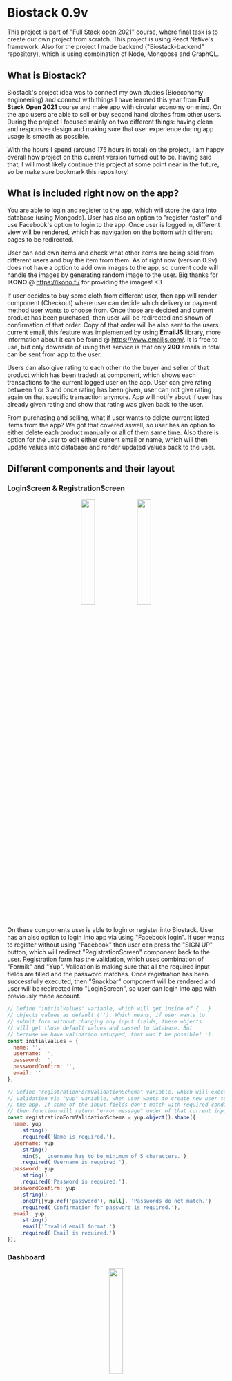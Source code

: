 # Biostack 0.9v


This project is part of "Full Stack open 2021" course, where final task is to create our own project from scratch.  This project is using React Native's framework. Also for the project I made backend ("Biostack-backend" repository), which is using combination of Node, Mongoose and GraphQL.


## What is Biostack?

Biostack's project idea was to connect my own studies (Bioeconomy engineering) and connect with things I have learned this year from **Full Stack Open 2021** course and make app with circular economy on mind. On the app users are able to sell or buy second hand clothes from other users. During the project I focused mainly on two different things: having clean and responsive design and making sure that user experience during app usage is smooth as possible.

With the hours I spend (around 175 hours in total) on the project, I am happy overall how project on this current version turned out to be. Having said that, I will most likely continue this project at some point near in the future, so be make sure bookmark this repository!

## What is included right now on the app?

You are able to login and register to the app, which will store the data into database (using Mongodb). User has also an option to "register faster" and use Facebook's option to login to the app. Once user is logged in, different view will be rendered, which has navigation on the bottom with different pages to be redirected.

User can add own items and check what other items are being sold from different users and buy the item from them. As of right now (version 0.9v) does not have a option to add own
images to the app, so current code will handle the images by generating random image to the user. Big thanks for **IKONO** @ https://ikono.fi/ for providing the images! <3

If user decides to buy some cloth from different user, then app will render component (Checkout) where user can decide which delivery or payment method user wants to choose from. Once those are decided and current product has been purchased, then user will be redirected and shown of confirmation of that order. Copy of that order will be also sent to the users current email, this feature was implemented by using **EmailJS** library, more information about it can be found @ https://www.emailjs.com/. It is free to use, but only downside of using that service is that only **200** emails in total can be sent from app to the user.

Users can also give rating to each other (to the buyer and seller of that product which has been traded) at component, which shows each transactions to the current logged user on the app. User can give rating between 1 or 3 and once rating has been given, user can not give rating again on that specific transaction anymore. App will notify about if user has already given rating and show that rating was given back to the user.

From purchasing and selling, what if user wants to delete current listed items from the app? We got that covered aswell, so user has an option to either delete each product manually or all of them same time. Also there is option for the user to edit either current email or name, which will then update values into database and render updated values back to the user.

## Different components and their layout

### LoginScreen & RegistrationScreen

<p align="center">
  <img src="/documentation/images/LoginScreen_component.jpg" width=25% height=25%>
  <img src="/documentation/images/RegistrationScreen_component.jpg" width=25% height=25%>
</p>

On these components user is able to login or register into Biostack. User has an also option to login into app via using "Facebook login". If user wants to register
without using "Facebook" then user can press the "SIGN UP" button, which will redirect "RegistrationScreen" component back to the user. Registration form has the validation,
which uses combination of "Formik" and "Yup". Validation is making sure that all the required input fields are filled and the password matches. Once registration has been
successfully executed, then "Snackbar" component will be rendered and user will be redirected into "LoginScreen", so user can login into app with previously made account.


```javascript
// Define "initialValues" variable, which will get inside of {...}
// objects values as default (''). Which means, if user wants to
// submit form without changing any input fields, these objects
// will get those default values and passed to database. But
// because we have validation setupped, that won't be possible! :)
const initialValues = {
  name: '',
  username: '',
  password: '',
  passwordConfirm: '',
  email: ''
};

// Define "registrationFormValidationSchema" variable, which will execute
// validation via "yup" variable, when user wants to create new user to
// the app. If some of the input fields don't match with required condition,
// then function will return "error message" under of that current input field.
const registrationFormValidationSchema = yup.object().shape({
  name: yup
    .string()
    .required('Name is required.'),
  username: yup
    .string()
    .min(5, 'Username has to be minimum of 5 characters.')
    .required('Username is required.'),
  password: yup
    .string()
    .required('Password is required.'),
  passwordConfirm: yup
    .string()
    .oneOf([yup.ref('password'), null], 'Passwords do not match.')
    .required('Confirmation for password is required.'),
  email: yup
    .string()
    .email('Invalid email format.')
    .required('Email is required.')
});
```


### Dashboard

<p align="center">
  <img src="/documentation/images/Dashboard_component.jpg" width=25% height=25%>
</p>

This component is the first component which will be rendered to the user once user has successfully logged in to the Biostack. This component shows all the current listed products from different users. User has an option to scroll down to see more options, which will force query to fetch more values from the database and show those new ones back to the user. With scrolling, there is also an option to search some specific product from the "Searchbar" component @ https://callstack.github.io/react-native-paper/searchbar.html.

Component is also using multiple "useSubscription()" hooks, and their purpose is "listen" if other users are buying, adding or deleting products from the app. This way we make sure that current logged user has always the newest data rendered. For example what if user would go on specific product via "Dashboard" component and that product would not exist anymore on database, app would most likely crash.

Example of one subscription, which listen if other user has added new product to the app. So if other user has added new product, then for other users their current active querys (CURRENT_LOGGED_USER and SHOW_ALL_PRODUCTS) will be refetched.


```javascript
  const client = useApolloClient();

  const productAddedCache = async (response) => {
    console.log(response);
    await client.refetchQueries({
      include: "active",
    });
  };

  useSubscription(PRODUCT_ADDED, {
    onSubscriptionData: ({ subscriptionData }) => {
      const response = subscriptionData.data.productAdded
      productAddedCache(response)
    },
  });
```


Component is using "FlatList" component to render each product via using "ProductRenderAll" component. If user presses some specific product, then user will be redirected to the different view and "CurrentProduct" component will rendered back to the user. So as we can see from bottom code example, that we are able to redirect user into right product by using "item" variable, which has "_id" object included.



```javascript
const ProductRenderAll = ({ item }) => {

  const history = useHistory(); // Define "history" variable, which will execute => "useHistory(...)" function.

  return (
    <Card style={productContainer.cardContainer}>
      <Pressable onPress={() => history.push(`/dashboard/${item._id}`)}>
```


### CurrentProduct

<p align="center">
	<img src="/documentation/images/CurrentProduct_component_one.jpg" width=25% height=25%>
	<img src="/documentation/images/CurrentProduct_component_two.jpg" width=25% height=25%>
</p>

This component will be rendered, if user chooses to go on some specific product. User will see related data to current item (type, size and price) and also seller information that who is selling this current item on the app. Seller's name and rating (does not work at this moment) will be shown back and also avatar. By default avatar will show first letters of firstname and lastname, but if user has registered to the app via using facebook, then app will show it's facebook profile image on the avatar's place.


```javascript
const CurrentUserAvatar = ({ checkUserAvatar, currentUserName }) => {

  if (checkUserAvatar) {
    return (
      <Image style={{ width: 75, height: 75, borderRadius: 75 / 2 }} source={{ uri: checkUserAvatar }} />
    )
  } else {
    return (
      <TextAvatar backgroundColor={styling.colors.Asphalt} textColor={styling.colors.VistaWhite} size={75} type={'circle'}>
        {currentUserName}
      </TextAvatar>
    );
  };
};
```


On each product two different buttons on the bottom will always be shown, so if current logged user is the owner of that specific product, then "EDIT PRODUCT" and "DELETE PRODUCT" buttons will be rendered. Keep in mind that as of right now editing products has not been implemented, but deleting product works. If current logged user is not the owner, then app will render "CHECKOUT" and "BOOKMARK" (bookmarking feature not implemented) buttoks back to the user. Component called "ButtonOptions" handles this logic and here is the small snippet of that component:


```javascript
if (getCurrentProduct.owner._id === currentUserData._id) {
  return (
    <View style={buttonContainer.productButtonContainer}>
      <Pressable style={buttonContainer.productButton}>
        <Text style={buttonContainer.productButtonText}>EDIT PRODUCT</Text>
        <FontAwesome name="edit" size={18} color={styling.colors.VistaWhite} />
      </Pressable>
      <Pressable style={buttonContainer.productButton} onPress={confirmProductDelete}>
        <Text style={buttonContainer.productButtonText}>DELETE PRODUCT</Text>
        <MaterialCommunityIcons name="delete-outline" size={18} color={styling.colors.VistaWhite} />
      </Pressable>
    </View>
  );
} else {
  return (
    <View style={buttonContainer.productButtonContainer}>
      <Pressable style={buttonContainer.productButton} onPress={showModal}>
        <Text style={buttonContainer.productButtonText}>CHECKOUT</Text>
        <Fontisto name="shopping-basket-add" size={18} color={styling.colors.VistaWhite} />
      </Pressable>
      <Pressable style={buttonContainer.productButton}>
        <Text style={buttonContainer.productButtonText}>BOOKMARK</Text>
        <Ionicons name="bookmarks" size={18} color={styling.colors.VistaWhite} />
      </Pressable>
    </View>
  );
};
```


If user decides to buy current product from the app via pressing "CHECKOUT" button, then component "Checkout" (modal) will be rendered back to the user. So basically we are still on "CurrentProduct" route, but "Checkout" component has been rendered on top of earlier component. So idea was that, if user is uncertain of something or wants to go back to "Dashboard" to see other products, then user has just an option to close the modal and go back.

### Checkout

<p align="center">
	<img src="/documentation/images/Checkout_component_one.jpg" width=25% height=25%>
	<img src="/documentation/images/Checkout_component_two.jpg" width=25% height=25%>
</p>

On the "Checkout" component, app will use "Modal" component from https://callstack.github.io/react-native-paper/modal.html, which has all the information related to the chosen product, which user wants to buy from the app. Once user has has chosen all the required options (for shipping and payment), app will show total price of that order and user is now able to buy the item via pressing "BUY AN ITEM" button. Here is the code of the logic, which handles the buying an item and redirecting the user if buying an item is successful:


```javascript
    // These 3x variables are being used/needed, so that app is able to send email
    // confirmation to the buyer if purchasing the item is successful.
    const emailService = Constants.manifest.extra.email_service_id;
    const emailTemplate = Constants.manifest.extra.email_template_id;
    const emailUser = Constants.manifest.extra.email_user_id;

    // When this function is being referenced, then we wil execute "try" section first,
    // if something goes wrong during this section then we will pass into "catch" section.
    try {
      // We will be using "useCreateNewTransaction(...)" hook, which has "submitNewTransaction(...)"
      // function. Once function has been executed, then data will be under "response" variable,
      // which lets us access the query data => "data.createTransaction".
      const response = await submitNewTransaction({ getOrderData });
      const confirmationData = response.data.createTransaction; // Define "confirmationData" variable, which is equal to "response.data.createTransaction".

      // Define "emailOrderConfirmation" variable, which will get access
      // inside of {...} different object values.
      const emailOrderConfirmation = {
        to_name: currentUserData.name,
        to_email: currentUserData.email,
        reply_to: "me@aarnipavlidi.fi",
        orderID: confirmationData._id,
        orderName: confirmationData.productTitle,
        orderSize: confirmationData.productSize,
        orderType: confirmationData.productType,
        orderImage: confirmationData.productImage,
        orderShipping: confirmationData.shippingMethod,
        orderPayment: confirmationData.paymentMethod,
        orderTotal: confirmationData.paymentTotal,
        sellerName: confirmationData.sellerName,
        contactEmail: confirmationData.sellerEmail,
      };
      // If earlier function (submitNewTransaction) is successful, then user will be redirected to the
      // different view and "OrderConfirmation" component will be rendered back to the user, which will
      // show data, which uses "confirmationData" via => "state: { detail: order_data_here }":
      history.push({
        pathname: '/dashboard/order-confirmation',
        state: { detail: confirmationData }
      });
      // Then app will make copy of that order confirmation and send confirmation to the users current
      // email, which will use those 3x different variables which we defined earlier.
      await emailjs.send(emailService, emailTemplate, emailOrderConfirmation, emailUser);
    } catch (error) { // If there are any problems during "try" section, then we will execute "catch" section.
      console.log(error) // Console.log the "error" variable data back to the terminal.
    };
  };
```

### OrderConfirmation

<p align="center">
	<img src="/documentation/images/OrderConfirmation_component.jpg" width=25% height=25%>
</p>

This component will be rendered to the user, after purchasing the item is successful. Component will show all the data regarding that order, which gets the data from previous "history.push" function. Also 2x different buttons will be rendered back, 1) "BUY MORE" button which will redirect user back to home "Dashboard" component and 2) "CONTACT SELLER" button, which will redirect user to this orders own page => "CurrentTransaction" component. There user is able to give rating and contact the seller/buyer.


```javascript
  const location = useLocation(); // Define "location" variable, which will execute => "useLocation(...)" function.
  const history = useHistory(); // Define "history" variable, which will execute => "useHistory(...)" function.

  // Define "getOrderData" variable, which is equal to "location.state.detail". So after user
  // has purchased the product successfully, then that order data goes into "location.state.detail"
  // and user will be redirected to this component (OrderConfirmation), which will show that data back.
  const getOrderData = location.state.detail;
  const orderNumber = `#${getOrderData._id}`;


<View style={buttonContainer.productButtonContainer}>
	<Pressable style={buttonContainer.productButton} onPress={() => history.push('/dashboard')}>
		<Text style={buttonContainer.productButtonText}>BUY MORE</Text>
	</Pressable>
        <Pressable style={buttonContainer.productButton} onPress={() => history.push(`/dashboard/profile/transactions/${getOrderData._id}`)}>
        	<Text style={buttonContainer.productButtonText}>CONTACT SELLER</Text>
        </Pressable>
</View>
```

### CurrentTransaction

<p align="center">
  <img src="/documentation/images/CurrentTransaction_component_one.jpg" width=25% height=25%>
  <img src="/documentation/images/CurrentTransaction_component_two.jpg" width=25% height=25%>
  <img src="/documentation/images/CurrentTransaction_component_giving_rating.jpg" width=25% height=25%>
  <img src="/documentation/images/CurrentTransaction_component_rating_snackbar.jpg" width=25% height=25%>
  <img src="/documentation/images/CurrentTransaction_component_after_giving_rating.jpg" width=25% height=25%>
</p>


Component "CurrentTransaction" will show current transaction based on the "id" value of that transaction. User is able to go specific transaction either from "OrderHistory" component, which shows all of users transactions on the app or after user has bought the item, which the button which lets user to redirect the user to current order. On our "Main" component has the router logic, which renders then this component "CurrentTransaction"


```javascript
<Route exact path="/dashboard/profile/transactions/:transactionID">
	{currentToken ? <CurrentTransaction currentUserData={currentUserData} loading={loading} showSnackBar={showSnackBar} /> : <Redirect to="/" />}
</Route>
```

```javascript
  // Define "useCurrentTransaction(...)" hook, then get access into "getCurrentTransaction"
  // and "loadingTransaction" variables. When user goes into specific transaction, app will
  // execute hook and show current data back into "getCurrentTransaction" variable. If the
  // data is loading, which means "loadingTransaction" is === "true", then component will
  // render back "loading spinner" untill data has been completely loaded.
  const { getCurrentTransaction, loadingTransaction } = useCurrentTransaction();

```

And the hook which this component is using, will be using "useParams()" function, so after user is pressing on specific transaction then the router will know that this "id" value is this, which lets execute query with right variable and render back the data to the user.


```javascript
// This project has been commented by Aarni Pavlidi, if you have any questions or suggestions with the code,
// then please contact me by sending email at me@aarnipavlidi.fi <3

import React from 'react'; // Import "react" library's content for this hooks usage.
import { useParams } from 'react-router-native'; // Import following components from "react-router-native" library's content for this component usage.
import { useQuery } from '@apollo/client'; // Import following functions from "@apollo/client" library for this hook usage.
import { SHOW_CURRENT_TRANSACTION } from '../graphql/queries'; // Import following queries from "queries.js" file for this hook usage.

const useCurrentTransaction = () => {

  const { transactionID } = useParams();

  const { loading, error, data } = useQuery(SHOW_CURRENT_TRANSACTION, {
    fetchPolicy: 'cache-and-network',
    variables: {
      getTransactionID: transactionID
    },
  });

  // Return variables inside of {...} to be used with this hook.
  return {
    getCurrentTransaction: data?.showCurrentTransaction,
    loadingTransaction: loading,
  };
};

// Export "useCurrentTransaction" hook, so other components like "App.js" are able to use this hooks's content.
export default useCurrentTransaction;
```


When user is at current transaction view, then user has an option to give rating to the user (to both product buyer and seller). User can give rating only once and from values between 1 or 3. Once rating has been given successfully to the user, then app will render "Snackbar" component, which will notify that rating has been given. After that if user comes back to that current transaction, then user won't be able to give rating again and app will render the rating which was given earlier.


```javascript
  // Define "useCurrentTransaction(...)" hook, then get access into "getCurrentTransaction"
  // and "loadingTransaction" variables. When user goes into specific transaction, app will
  // execute hook and show current data back into "getCurrentTransaction" variable. If the
  // data is loading, which means "loadingTransaction" is === "true", then component will
  // render back "loading spinner" untill data has been completely loaded.
  const { getCurrentTransaction, loadingTransaction } = useCurrentTransaction();

  // Define "useCreateNewRating()" hook, then get access into "submitNewRating" function
  // and "loadingRating" variable. When user wants to give rating to the current transaction
  // buyer/seller, then component will execute "submitNewRating" function. When executing
  // function, we will be using 3x different parameters, "getCurrentTransaction._id",
  // "currentRating.value" and "getCurrentTransaction.type".
  const [submitNewRating, { loadingRating }] = useCreateNewRating(); // Define "submitNewRating" variable from => "useCreateNewRating(...)" hook.

  // Define "currentRating" into state, which will get in default two (2) object values
  // => "status" === "false" and "value" == "null". If we want to change "currentRating"
  // state, we will be using "setCurrentRating" function.
  const [currentRating, setCurrentRating] = useState({ status: false, value: null });

  const [visible, setVisible] = useState(false);
  const showModal = () => setVisible(true);
  const hideModal = () => setVisible(false);

  // Define "submitRating" variable which will execute everything inside of {...} when
  // being referenced. Function executes "submitNewRating" function with given parameter
  // values and once the function returns data, we will be using that data into rendering
  // "Snackbar" component via using "showSnackBar" function, which will notify user of
  // giving successful rating value to the products buyer/seller.
  const submitRating = async () => {
    try { // We will try execute first "try" section, if there are any problems then we will execute "catch" section.
      const { data } = await submitNewRating(getCurrentTransaction._id, currentRating.value, getCurrentTransaction.type);
      showSnackBar(data.giveRatingUser.response); // Execute "showSnackBar" function, with given parameter value.
    } catch (error) { // If there any problems during executing the function then we will do "catch" section.
      console.log(error.message) // Console.log "error.message" variable back to the terminal.
    };
  };

  // Define "confirmSubmitRating" function, which will execute everything inside of {...}, when being referenced.
  // So when user has chosen the given rating value (1, 2 or 3) and user pressed the "submit" button, then user
  // will asked to confirm of giving the rating. Once user has decided to confirm, then we will execute the
  // "submitRating" function and execute the "submitNewRating" function (hook).
  const confirmSubmitRating = () => {
    Alert.alert(
      "Biostack",
      `You are giving rating value of ${currentRating.value} to the user. Are you sure and want to proceed?`,
      [
        {
          text: "CANCEL",
          style: "cancel"
        },
        {
          text: "OK",
          onPress: () => submitRating(),
        }
      ]
    )
  };
```	  


### ContactPerson

<p align="center">
  <img src="/documentation/images/ContactPerson_component.jpg" width=25% height=25%>
</p>

This component (Modal) will be rendered top of "CurrentTransaction" component, when user wants to contact the product buyer/seller. This modal will render
back data, which consist of buyers/sellers => name, email, number (set as default 123 123 123 to every user) and city. Then user can contact the user via
email by pressing the "SEND EMAIL" button. For this feature we are using "Linking" component with "openURL" function and give to this function parameter values.


```javascript
  const getTransactionID = getCurrentTransaction._id;
  const getPersonName = getCurrentTransaction.buyerName ? getCurrentTransaction.buyerName : getCurrentTransaction.sellerName;
  const getPersonEmail = getCurrentTransaction.buyerEmail ? getCurrentTransaction.buyerEmail : getCurrentTransaction.sellerEmail;
  const getPersonLocation = getCurrentTransaction.location.city;

  const sendEmailPerson = () => {
    Linking.openURL(`mailto:${getPersonEmail}?subject=#${getTransactionID} | Biostack&body=Hey ${getPersonName}, contacting you regarding this order! <3`);
  };
```	  


### OrderHistory

<p align="center">
  <img src="/documentation/images/OrderHistory_component.jpg" width=25% height=25%>
</p>


This component shows to the user all of the transactions, which have been made by the user. Any purchases or selling clothes will be shown at this component. Component shows 4x different
things on each row, which are transaction date, product type, product size and the payment total of that transaction. Then user has an option to check more data on each transaction by
pressing the button ("chevron-right" icon) on the end. Pressing the button will redirect user on that pressed transaction and render "CurrentTransaction" component back.


```javascript
const UserOrders = ({ item }) => {

  const history = useHistory(); // Define "history" variable, which will execute => "useHistory(...)" function.

  return (
    <View>
      <DataTable.Row>
        <DataTable.Cell>{item.date}</DataTable.Cell>
        <DataTable.Cell numeric={true}>
          <ItemTypeCheck currentItemType={item.productType} />
          <ItemSizeCheck currentItemSize={item.productSize} />
        </DataTable.Cell>
        <DataTable.Cell style={{ justifyContent: 'center' }}>{item.type}</DataTable.Cell>
        <DataTable.Cell numeric={true}>{item.paymentTotal} €</DataTable.Cell>
        <DataTable.Cell style={{ justifyContent: 'center' }} onPress={() => history.push(`/dashboard/profile/transactions/${item._id}`)}>
          <Entypo name="chevron-right" size={20} color={styling.colors.Asphalt} />
        </DataTable.Cell>
      </DataTable.Row>
    </View>
  );
};
```

### NewProduct

<p align="center">
  <img src="/documentation/images/NewProduct_component.jpg" width=25% height=25%>
</p>


This component will be rendered, when user is pressing the "New item" button on the "NavigationBottom" component. Once user has been redirected, then user has an option to add new product
to the app. User will be asked to fill required input fields (type, size, title, description and price). If these fields are not filled, then user won't be able to submit new product to the
app. We are using "Formik" and "Yup" library's combination to execute validation into those input fields.


```javascript
// Define "initialValues" variable, which will get inside of {...}
// objects values as default (''). Which means, if user wants to
// submit form without changing any input fields, these objects
// will get those default values and passed to database. But
// because we have validation setupped, that won't be possible! :)
const initialValues = {
  productTitle: '',
  productDescription: '',
  productSize: '',
  productPrice: '',
};

// Define "createProductFormValidationSchema" variable, which will execute
// validation via "yup" variable, when user wants to create new product to
// the app. If some of the input fields don't match with required condition,
// then function will return "error message" under of that current input field.
const createProductFormValidationSchema = yup.object().shape({
  productTitle: yup
    .string()
    .min(5, 'Title has to be minimum of 5 characters.')
    .max(25, 'Title can be only maximum of 25 characters.')
    .required('Title for your item is required.'),
  productDescription: yup
    .string()
    .min(5, 'Description has to be minimum of 5 characters.')
    .max(100, 'Description can be only maximum of 100 characters.')
    .required('Description for your item is required.'),
  productPrice: yup
    .string()
    .matches(/^[0-9]+$/, 'Only rounded numbers can be used on pricing the item.')
    .max(3, 'Price can be only maximum of 3 characters.')
    .required('Price for your product is required.'),
});
```

Also on the button, which lets the user submit the product on the app has "text" based on the current state and also button has "props" value called "disabled", which has default value "true"
which gets the value from "preventSubmit" variable. If condition are met, which means products type and size has been chosen then the variable is equal to "false" and user is able to press
the button and submit data into database.


```javascript
// Define "preventSubmit" variable, which will be equal to either "false" or
// "true" value. Variable idea is to prevent the user press "Create an item"
// button, if the user has not chosen "item type" or "size" option. So once
// user has chosen both options, then "preventSubmit" will be equal to "false" value,
// which means button will be "pressable" to the user.
const preventSubmit = currentItemType && currentItemSize ? false : true;

// Define "buttonText" variable, which will execute everything inside of {...},
// and return text into button => based on if user has selected both payment
// and delivery option or not. If user (by default) has not chosen any option
// values, then function will return "Choose shipping & payment" text and
// otherwise will return "Buy an item" text.
const buttonText = () => {
  if (currentItemType && currentItemSize) {
    return (
      <Text style={{ color: styling.colors.VistaWhite, fontFamily: styling.fonts.buttonContent, fontSize: 12 }}>Create an item</Text>
    )
  } else {
    return (
      <Text style={{ color: styling.colors.VistaWhite, fontFamily: styling.fonts.buttonContent, fontSize: 12 }}>Choose item type & size</Text>
    )
  };
};
```


Once user has submitted the new product into database, then user will be redirected into that products view, which means "CurrentProduct" component will be rendered. In order to be able
submit the item into backend, we have defined "useCreateNewProduct()" hook and we get access into "submitNewProduct" function.


```javascript
// Define "useCreateNewProduct(...)" hook and get access into "submitNewProduct" function and
// "loading" variable. With function "submitNewProduct" we are able to save the users new
// product into database with given parameter values. When function has been executed and
// data is "loading" then the button, which user earlier pressed will get "loading spinner"
// untill query has been finished. After that user will be redirected into added product
// own view => "CurrentProduct" component will be rendered.
const [submitNewProduct, { loading }] = useCreateNewProduct(); // Define "submitNewProduct" variable from => "useCreateNewProduct(...)" hook.
const history = useHistory(); // Define "history" variable, which will execute => "useHistory(...)" function.

// Define variable "onSubmit", which will execute everything inside of {...},
// when function is being referenced. When user is trying to add new product
// to the app, function will try execute mutation via "submitNewProduct(...)"
// function and if adding new item failed (error) then we will let the user
// know about it via "Alert" component and render "error" variable message.
const onSubmit = async (values) => {

  const { productTitle, productDescription, productPrice } = values; // Define variables inside of {...}, which are equal to "values" variable.

  const owner = currentUserData._id; // Define variable "owner", which is equal to "currentUserData._id" variable.
  const productType = value; // Define variable "productType", which is equal to "value" variable.
  const productImageValue = value === 'sweater'
    ? Math.floor((Math.random() * 6) + 1)
    : Math.floor((Math.random() * 4) + 1);

  const productSize = currentSize; // Define variable "productSize", which is equal to "currentSize" variable.

  try {
    const response = await submitNewProduct({ productTitle, productDescription, productSize, productPrice, productType, productImageValue, owner })
    history.push(`/dashboard/${response.data.createProduct._id}`); // Redirect user to "/dashboard" after adding new product successfully.
  } catch (error) { // If there is a problem at "try" section, then "Alert" component will be rendered.
    Alert.alert(
      "Biostack",
      `${error}`,
      [
        {
          text: "BACK",
          style: "cancel"
        },
      ]
    );
  };
};
```


### UserSettings

<p align="center">
  <img src="/documentation/images/UserSettings_component.jpg" width=25% height=25%>
</p>


When user has pressed the "Profile" link ("NavigationBottom" component), then this will component will be rendered back to the user. This component renders back
overview of your account and different links where user can go to. Overview of user acccount has following data: username, current rating, name and email.

Component has 4 different links (3 of them work, "Bookmarks" has not been implemented yet), "Clothes" link will redirect user into "UserClothes" component, which will show
all the listed products user has currently on the app. "Transactions" link will redirect user into "OrderHistory" component and "Edit Account" link will redirect user
into "EditAccount" component. User has also an option to logout from the app and reset the session ("authStorage.removeAccessToken" function).

```javascript
  const client = useApolloClient(); // Define "client" variable, which is equal to "useApolloClient(...)" function.
  const authStorage = useAuthStorage(); // Define "authStorage" variable, which is equal to "useAuthStorage(...)" function.

  const logoutUserToken = async () => {
    try {
      await authStorage.removeAccessToken();
      client.clearStore();
      setCurrentToken(null);
    } catch (error) {
      console.log(error.message);
    };
  };

  const confirmUserLogout = () => {
    Alert.alert(
      "Biostack",
      "Are you sure you want to logout from the app?",
      [
        {
          text: "CANCEL",
          onPress: () => console.log('User has cancelled logout process!'),
          style: "cancel"
        },
        {
          text: "OK",
          onPress: () => logoutUserToken(),
        }
      ]
    )
  };
```


### UserClothes

<p align="center">
  <img src="/documentation/images/UserClothes_component.jpg" width=25% height=25%>
</p>

This component uses "FlatList" component, which renders each item which has been listed by the user into own row. User has an option also to delete specific
product manually, which will then render "Snackbar" component back to the user. Component gets the data from the "currentUserData" which is equal to "CURRENT_LOGGED_USER"
query. Query has an "products" object, which we use for "FlatList" component to render each item back to the user visible.


```javascript
// Define "UserClothes" component, which will execute everything inside of {...}
// and render back either "loading spinner" or current logged user data.
const UserClothes = ({ currentUserData, loading, showSnackBar }) => {

  const getUserListedProducts = currentUserData
    ? currentUserData.products.map(results => results)
    : [];

  // If "me" querys data => "currentUserData" is still loading from the dabase, component
  // will render everything inside of (...) (loading spinner) untill data has loaded.
  if (loading) {
    return (
      <View style={loadingContainer.container}>
        <ActivityIndicator size="large" color={styling.colors.Asphalt} />
      </View>
    );
  };

  // Otherwise component will render everything inside of (...) back to the user.
  return (
    <FlatList
      data={getUserListedProducts}
      keyExtractor={(item, index) => item._id}
      renderItem={({ item }) => <UserListedClothes item={item} showSnackBar={showSnackBar} />}
      ListHeaderComponent={<UserClothesHeader />}
    />
  );
};
```


### EditAccount

<p align="center">
  <img src="/documentation/images/EditAccount_component.jpg" width=25% height=25%>
  <img src="/documentation/images/EditAccount_component_before_edit.jpg" width=25% height=25%>
  <img src="/documentation/images/EditAccount_component_after_edit.jpg" width=25% height=25%>
  <img src="/documentation/images/EditAccount_component_delete_products_snackbar.jpg" width=25% height=25%>
</p>

On this component user is able to delete his own account from the app, delete all listed products or edit current name/email values into new ones. On all of these functions app will also render
"Snackbar" component after successful execution. Here is the small snippet of code, where user if confirms the account deletion then we will execute the function (provided by the hook) and then
user will be redirected back to the "LoginScreen" after deleting the acccount has been successful.


```javascript
// Define "useDeleteUser()" hook and get access into "deleteUserFromDatabase" function and
// "loadingDeleteUser" variable. When user wants to delete his account from the app, then
// "deleteUserFromDatabase" function will be executed and while the data is "loading", which
// means "loadingDeleteUser" is equal to "true" => "loading spinner" will be rendered on the
// submit button untill function has been finished and then user will be redirected back into
// "loginScreen" component.
const [deleteUserFromDatabase, { loadingDeleteUser }] = useDeleteUser(); // Define "deleteUserFromDatabase" variable from => "useDeleteUser(...)" hook.

const client = useApolloClient(); // Define "client" variable, which is equal to "useApolloClient(...)" function.
const authStorage = useAuthStorage(); // Define "authStorage" variable, which is equal to "useAuthStorage(...)" function.

// Define "removeUserToken" function, which will execute everything inside of {...},
// so if user wants to delete his account and confirms deletion via "Alert" method,
// then this function will be executed. If account deletion is successful, then
// user will be redirected back to login screen and else if there is a problem
// with deletion then "error.message" variable will be returned back to the user.
const removeUserToken = async () => {
  try { // First we will execute "try" section, if there will be a problem => "catch" section.
    const response = await deleteUserFromDatabase(currentUserData._id);
    await authStorage.removeAccessToken(); // Remove token value from "authStorage" after account deletion.
    //client.resetStore(); // Clear mutation from "active" and refetch all other active queries again.
    // App was getting errors after account deletion and changing "resetStore()" into
    // "clearStore()" function solved the issue. Need to find out later what caused
    // the original problem when deleting account and going back to login screen.
    client.clearStore(); // Does same thing as upper function "client.resetStore()", but won't refetch all other active queries again.
    setCurrentToken(null); // Change "currentToken" variable state into original value => "null".
    showSnackBar(response.deleteUser.response);
  } catch (error) {
    console.log(error.message); // Console.log "error.message" variable data back to the user.
  }
};

// Define "confirmUserDelete" function, which will execute everything inside of
// {...}, so if user presses button to delete his/her account => "Alert" component
// will be rendered back to the user and user has to confirm that he/she wants to
// delete account from database. If user chooses to confirm, then "removeUserToken()"
// function will be executed and app will try delete account from the database.
const confirmUserDelete = () => {
  Alert.alert(
    "Biostack",
    "Are you sure you want to delete your account from the app?",
    [
      {
        text: "CANCEL",
        onPress: () => console.log('User has cancelled account deletion process!'),
        style: "cancel"
      },
      {
        text: "OK",
        onPress: () => removeUserToken(),
      }
    ]
  )
};
```

Other functions (deleting products and updating user values) have the same logic behind, first we confirm that user wants to really delete account/products or update values and once that
has been confirmed, we will execute function provided by the hook and then render the "loading spinner" untill that function has been finished. Then once function has been executed
successfully, app will render "Snackbar" and notify the user that function has been executed successfully.
